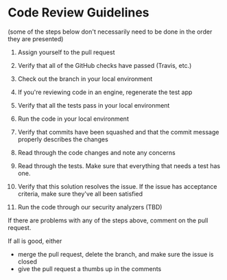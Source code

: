 Code Review Guidelines
======================

(some of the steps below don't necessarily need to be done in the order they are presented)

1. Assign yourself to the pull request

1. Verify that all of the GitHub checks have passed (Travis, etc.)

1. Check out the branch in your local environment

1. If you're reviewing code in an engine, regenerate the test app

1. Verify that all the tests pass in your local environment

1. Run the code in your local environment

1. Verify that commits have been squashed and that the commit message properly describes the changes

1. Read through the code changes and note any concerns

1. Read through the tests.  Make sure that everything that needs a test has one.

1. Verify that this solution resolves the issue.  If the issue has acceptance criteria, make sure they've all been satisfied

1. Run the code through our security analyzers (TBD)

If there are problems with any of the steps above, comment on the pull request.

If all is good, either 
* merge the pull request, delete the branch, and make sure the issue is closed
* give the pull request a thumbs up in the comments


